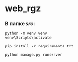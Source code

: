 # web_rgz

### В папке ***src***:
```
python -m venv venv
venv\Scripts\activate

pip install -r requirements.txt

python manage.py runserver
```

<!-- <a> http://127.0.0.1:8000/ </a>


<img src="img/1.png" width=600> -->
